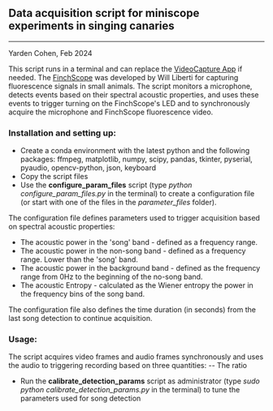 ## Data acquisition script for miniscope experiments in singing canaries
-------------------------------------------------------------------------
Yarden Cohen, Feb 2024

This script runs in a terminal and can replace the [VideoCapture App](https://github.com/gardner-lab/video-capture) if needed. 
The [FinchScope](https://github.com/gardner-lab/FinchScope) was developed by Will Liberti for capturing fluorescence signals in small animals.
The script monitors a microphone, detects events based on their spectral acoustic properties, and uses these events to trigger turning on the FinchScope's 
LED and to synchronously acquire the microphone and FinchScope fluorescence video. 

### Installation and setting up:
- Create a conda environment with the latest python and the following packages:
ffmpeg, matplotlib, numpy, scipy, pandas, tkinter, pyserial, pyaudio, opencv-python, json, keyboard
- Copy the script files
- Use the **configure_param_files** script (type *python configure_param_files.py* in the terminal) to create a configuration file (or start with one of the files in the *parameter_files* folder).

The configuration file defines parameters used to trigger acquisition based on spectral acoustic properties:
* The acoustic power in the 'song' band - defined as a frequency range.
* The acoustic power in the non-song band - defined as a frequency range. Lower than the 'song' band.
* The acoustic power in the background band - defined as the frequency range from 0Hz to the beginning of the no-song band.
* The acoustic Entropy - calculated as the Wiener entropy the power in the frequency bins of the song band.

The configuration file also defines the time duration (in seconds) from the last song detection to continue acquisition.

### Usage:
The script acquires video frames and audio frames synchronously and uses the audio to triggering recording based on three quantities:
-- The ratio 
- Run the **calibrate_detection_params** script as administrator (type *sudo python calibrate_detection_params.py* in the terminal) to tune the parameters used for song detection


